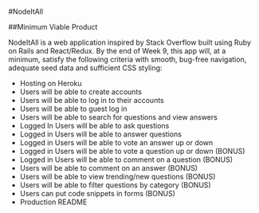 #NodeItAll

##Minimum Viable Product

NodeItAll is a web application inspired by Stack Overflow built using Ruby on Rails and React/Redux. By the end of Week 9, this app will, at a minimum, satisfy the following criteria with smooth, bug-free navigation, adequate seed data and sufficient CSS styling:

* Hosting on Heroku
* Users will be able to create accounts
* Users will be able to log in to their accounts
* Users will be able to guest log in
* Users will be able to search for questions and view answers
* Logged In Users will be able to ask questions
* Logged in Users will be able to answer questions
* Logged in Users will be able to vote an answer up or down
* Logged in Users will be able to vote a question up or down (BONUS)
* Logged in Users will be able to comment on a question (BONUS)
* Users will be able to comment on an answer (BONUS)
* Users will be able to view trending/new questions (BONUS)
* Users will be able to filter questions by category (BONUS)
* Users can put code snippets in forms (BONUS)
* Production README
